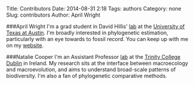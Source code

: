 Title: Contributors
Date: 2014-08-31 2:18
Tags: authors
Category: none
Slug: contributors
Author: April Wright


###April Wright
I'm a grad student in David Hillis' [lab](http://www.zo.utexas.edu/faculty/antisense/) at the [University of Texas at Austin](utexas.edu). I'm broadly interested in phylogenetic estimation, particularly with an eye towards to fossil record. You can keep up with me on my [website](wrightaprilm.github.io).


###Natalie Cooper
I'm an Assistant Professor [lab](https://www.tcd.ie/Zoology/research/ncooper/nataliecooper.php) at the [Trinity College Dublin](https://www.tcd.ie/) in Ireland. My research sits at the interface between macroecology and macroevolution, and aims to understand broad-scale patterns of biodiversity. I'm also a fan of phylogenetic comparative methods.
